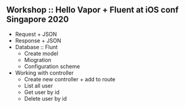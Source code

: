 ## Workshop :: Hello Vapor + Fluent at iOS conf Singapore 2020
* Request + JSON
* Response + JSON
* Database :: Flunt
   * Create model
   * Miogration
   * Configuration scheme
* Working with controller
   * Create new controller + add to route
   * List all user
   * Get user by id
   * Delete user by id
